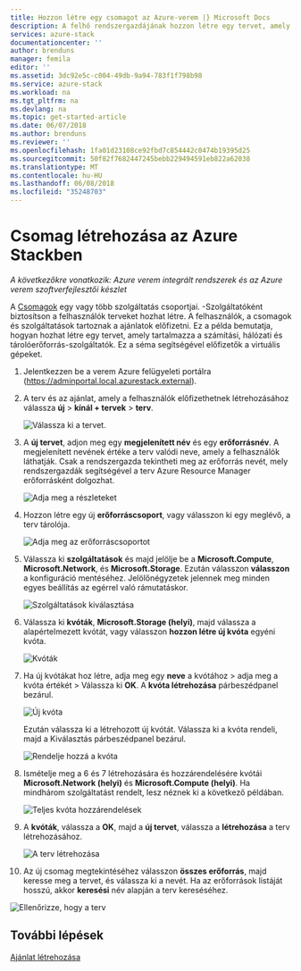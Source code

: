 ```yaml
---
title: Hozzon létre egy csomagot az Azure-verem |} Microsoft Docs
description: A felhő rendszergazdájának hozzon létre egy tervet, amely lehetővé teszi a előfizetők kiépítése virtuális gépek.
services: azure-stack
documentationcenter: ''
author: brenduns
manager: femila
editor: ''
ms.assetid: 3dc92e5c-c004-49db-9a94-783f1f798b98
ms.service: azure-stack
ms.workload: na
ms.tgt_pltfrm: na
ms.devlang: na
ms.topic: get-started-article
ms.date: 06/07/2018
ms.author: brenduns
ms.reviewer: ''
ms.openlocfilehash: 1fa01d23108ce92fbd7c854442c0474b19395d25
ms.sourcegitcommit: 50f82f7682447245bebb229494591eb822a62038
ms.translationtype: MT
ms.contentlocale: hu-HU
ms.lasthandoff: 06/08/2018
ms.locfileid: "35248703"
---
```

# <a name="create-a-plan-in-azure-stack"></a>Csomag létrehozása az Azure Stackben

*A következőkre vonatkozik: Azure verem integrált rendszerek és az Azure verem szoftverfejlesztői készlet*

A [Csomagok](azure-stack-key-features.md) egy vagy több szolgáltatás csoportjai. -Szolgáltatóként biztosítson a felhasználók terveket hozhat létre. A felhasználók, a csomagok és szolgáltatások tartoznak a ajánlatok előfizetni. Ez a példa bemutatja, hogyan hozhat létre egy tervet, amely tartalmazza a számítási, hálózati és tárolóerőforrás-szolgáltatók. Ez a séma segítségével előfizetők a virtuális gépeket.

1. Jelentkezzen be a verem Azure felügyeleti portálra (https://adminportal.local.azurestack.external).

2. A terv és az ajánlat, amely a felhasználók előfizethetnek létrehozásához válassza **új** > **kínál + tervek** > **terv**.
  
   ![Válassza ki a tervet.](media/azure-stack-create-plan/select-plan.png)

3. A **új tervet**, adjon meg egy **megjelenített név** és egy **erőforrásnév**. A megjelenített nevének értéke a terv valódi neve, amely a felhasználók láthatják. Csak a rendszergazda tekintheti meg az erőforrás nevét, mely rendszergazdák segítségével a terv Azure Resource Manager erőforrásként dolgozhat.

   ![Adja meg a részleteket](media/azure-stack-create-plan/plan-name.png)

4. Hozzon létre egy új **erőforráscsoport**, vagy válasszon ki egy meglévő, a terv tárolója.

   ![Adja meg az erőforráscsoportot](media/azure-stack-create-plan/resource-group.png)

5. Válassza ki **szolgáltatások** és majd jelölje be a **Microsoft.Compute**, **Microsoft.Network**, és **Microsoft.Storage**. Ezután válasszon **válasszon** a konfiguráció mentéséhez. Jelölőnégyzetek jelennek meg minden egyes beállítás az egérrel való rámutatáskor.
  
   ![Szolgáltatások kiválasztása](media/azure-stack-create-plan/services.png)

6. Válassza ki **kvóták**, **Microsoft.Storage (helyi)**, majd válassza a alapértelmezett kvótát, vagy válasszon **hozzon létre új kvóta** egyéni kvóta.
  
   ![Kvóták](media/azure-stack-create-plan/quotas.png)

7. Ha új kvótákat hoz létre, adja meg egy **neve** a kvótához > adja meg a kvóta értékét > Válassza ki **OK**. A **kvóta létrehozása** párbeszédpanel bezárul.

   ![Új kvóta](media/azure-stack-create-plan/new-quota.png)

   Ezután válassza ki a létrehozott új kvótát. Válassza ki a kvóta rendeli, majd a Kiválasztás párbeszédpanel bezárul.
  
   ![Rendelje hozzá a kvóta](media/azure-stack-create-plan/assign-quota.png)

8. Ismételje meg a 6 és 7 létrehozására és hozzárendelésére kvótái **Microsoft.Network (helyi)** és **Microsoft.Compute (helyi)**. Ha mindhárom szolgáltatást rendelt, lesz néznek ki a következő példában.

   ![Teljes kvóta hozzárendelések](media/azure-stack-create-plan/all-quotas-assigned.png)

9. A **kvóták**, válassza a **OK**, majd a **új tervet**, válassza a **létrehozása** a terv létrehozásához.

    ![A terv létrehozása](media/azure-stack-create-plan/create.png)

10. Az új csomag megtekintéséhez válasszon **összes erőforrás**, majd keresse meg a tervet, és válassza ki a nevét. Ha az erőforrások listáját hosszú, akkor **keresési** név alapján a terv kereséséhez.

   ![Ellenőrizze, hogy a terv](media/azure-stack-create-plan/plan-overview.png)

## <a name="next-steps"></a>További lépések

[Ajánlat létrehozása](azure-stack-create-offer.md)
